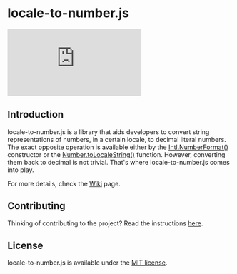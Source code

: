 # locale-to-number.js
[![GitHub license](https://img.shields.io/github/license/fromScratchStudioGr/locale-to-number.js)](https://github.com/fromScratchStudioGr/locale-to-number.js/blob/main/LICENSE)

## Introduction
locale-to-number.js is a library that aids developers to convert string representations of numbers, in a certain locale, to decimal literal numbers. The exact opposite operation is available either by the [Intl.NumberFormat()](https://developer.mozilla.org/en-US/docs/Web/JavaScript/Reference/Global_Objects/Intl/NumberFormat/NumberFormat) constructor or the [Number.toLocaleString()](https://developer.mozilla.org/en-US/docs/Web/JavaScript/Reference/Global_Objects/Object/toLocaleString) function. However, converting them back to decimal is not trivial. That's where locale-to-number.js comes into play.

For more details, check the [Wiki](https://github.com/fromScratchStudioGr/locale-to-number.js/wiki) page.

## Contributing
Thinking of contributing to the project? Read the instructions [here](https://github.com/fromScratchStudioGr/locale-to-number.js/wiki/Contributing).

## License
locale-to-number.js is available under the [MIT license](https://opensource.org/licenses/MIT).
